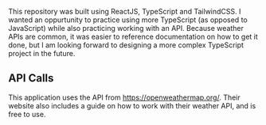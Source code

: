 This repository was built using ReactJS, TypeScript and TailwindCSS. I wanted an oppurtunity to practice using more TypeScript (as opposed to JavaScript) while also practicing working with an API. Because weather APIs are common, it was easier to reference documentation on how to get it done, but I am looking forward to designing a more complex TypeScript project in the future.

## API Calls

This application uses the API from https://openweathermap.org/. Their website also includes a guide on how to work with their weather API, and is free to use.
